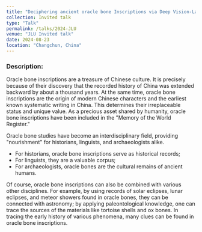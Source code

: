 ```yaml
---
title: "Deciphering ancient oracle bone Inscriptions via Deep Vision-Language Pre-training Framework"
collection: Invited talk
type: "Talk"
permalink: /talks/2024-JLU
venue: "JLU Invited talk"
date: 2024-08-23
location: "Changchun, China"
---
```



### Description: 
Oracle bone inscriptions are a treasure of Chinese culture. It is precisely because of their discovery that the recorded history of China was extended backward by about a thousand years. At the same time, oracle bone inscriptions are the origin of modern Chinese characters and the earliest known systematic writing in China. This determines their irreplaceable status and unique value. As a precious asset shared by humanity, oracle bone inscriptions have been included in the "Memory of the World Register."

Oracle bone studies have become an interdisciplinary field, providing "nourishment" for historians, linguists, and archaeologists alike.
- For historians, oracle bone inscriptions serve as historical records;
- For linguists, they are a valuable corpus;
- For archaeologists, oracle bones are the cultural remains of ancient humans.

Of course, oracle bone inscriptions can also be combined with various other disciplines. For example, by using records of solar eclipses, lunar eclipses, and meteor showers found in oracle bones, they can be connected with astronomy; by applying paleontological knowledge, one can trace the sources of the materials like tortoise shells and ox bones. In tracing the early history of various phenomena, many clues can be found in oracle bone inscriptions.